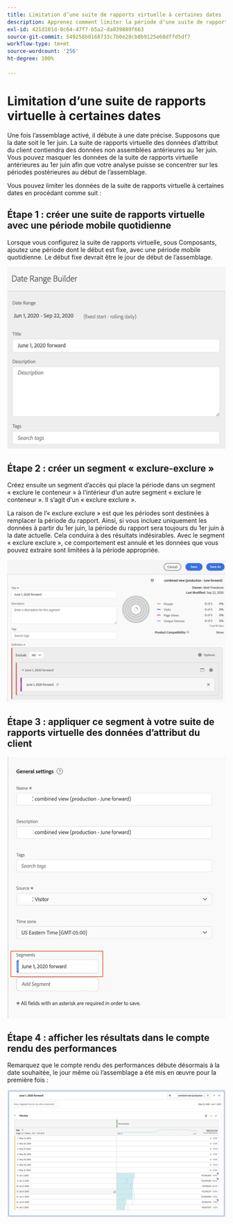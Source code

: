```yaml
---
title: Limitation d’une suite de rapports virtuelle à certaines dates
description: Apprenez comment limiter la période dʼune suite de rapports virtuelle pour vous concentrer uniquement sur les données assemblées.
exl-id: 421d101d-8c64-47f7-b5a2-da039889f663
source-git-commit: 549258b0168733c7b0e28cb8b9125e68dffd5df7
workflow-type: tm+mt
source-wordcount: '256'
ht-degree: 100%

---
```


# Limitation d’une suite de rapports virtuelle à certaines dates

Une fois lʼassemblage activé, il débute à une date précise. Supposons que la date soit le 1er juin. La suite de rapports virtuelle des données dʼattribut du client contiendra des données non assemblées antérieures au 1er juin. Vous pouvez masquer les données de la suite de rapports virtuelle antérieures au 1er juin afin que votre analyse puisse se concentrer sur les périodes postérieures au début de lʼassemblage.

Vous pouvez limiter les données de la suite de rapports virtuelle à certaines dates en procédant comme suit :

## Étape 1 : créer une suite de rapports virtuelle avec une période mobile quotidienne

Lorsque vous configurez la suite de rapports virtuelle, sous Composants, ajoutez une période dont le début est fixe, avec une période mobile quotidienne. Le début fixe devrait être le jour de début de lʼassemblage.

![](assets/rolling-daily.png)

## Étape 2 : créer un segment « exclure-exclure »

Créez ensuite un segment dʼaccès qui place la période dans un segment « exclure le conteneur » à lʼintérieur dʼun autre segment « exclure le conteneur ». Il sʼagit dʼun « exclure exclure ».

La raison de lʼ« exclure exclure » est que les périodes sont destinées à remplacer la période du rapport. Ainsi, si vous incluez uniquement les données à partir du 1er juin, la période du rapport sera toujours du 1er juin à la date actuelle. Cela conduira à des résultats indésirables. Avec le segment « exclure exclure », ce comportement est annulé et les données que vous pouvez extraire sont limitées à la période appropriée.

![](assets/exclude-exclude.png)

## Étape 3 : appliquer ce segment à votre suite de rapports virtuelle des données dʼattribut du client

![](assets/apply-segment.png)

## Étape 4 : afficher les résultats dans le compte rendu des performances

Remarquez que le compte rendu des performances débute désormais à la date souhaitée, le jour même où lʼassemblage a été mis en œuvre pour la première fois :

![](assets/report-limited-dates.png)
